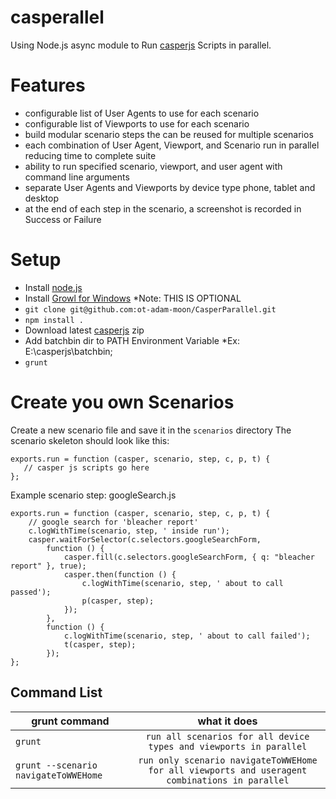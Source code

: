 casperallel
=========

Using Node.js async module to Run [casperjs](http://casperjs.org/) Scripts in parallel.


Features
=======
  * configurable list of User Agents to use for each scenario
  * configurable list of Viewports to use for each scenario
  * build modular scenario steps the can be reused for multiple scenarios
  * each combination of User Agent, Viewport, and Scenario run in parallel reducing time to complete suite
  * ability to run specified scenario, viewport, and user agent with command line arguments
  * separate User Agents and Viewports by device type phone, tablet and desktop
  * at the end of each step in the scenario, a screenshot is recorded in Success or Failure

Setup
=====

* Install [node.js](http://nodejs.org/)
* Install [Growl for Windows](http://www.growlforwindows.com/gfw/) *Note: THIS IS OPTIONAL
* `git clone git@github.com:ot-adam-moon/CasperParallel.git`
* `npm install .`
* Download latest [casperjs](http://casperjs.org/) zip
* Add batchbin dir to PATH Environment Variable *Ex: E:\casperjs\batchbin;
* `grunt`

Create you own Scenarios
========================
 Create a new scenario file and save it in the `scenarios` directory
 The scenario skeleton should look like this:
 
    exports.run = function (casper, scenario, step, c, p, t) {
       // casper js scripts go here
    };
 
 
 Example scenario step: googleSearch.js
 
    exports.run = function (casper, scenario, step, c, p, t) {
        // google search for 'bleacher report'
        c.logWithTime(scenario, step, ' inside run');
        casper.waitForSelector(c.selectors.googleSearchForm,
            function () {
                casper.fill(c.selectors.googleSearchForm, { q: "bleacher report" }, true);
                casper.then(function () {
                    c.logWithTime(scenario, step, ' about to call passed');
                    p(casper, step);
                });
            },
            function () {
                c.logWithTime(scenario, step, ' about to call failed');
                t(casper, step);
            });
    };
 


 
Command List
------------

| grunt command | what it does  |
| ------------- |:-------------:|
| `grunt` |`run all scenarios for all device types and viewports in parallel` |
| `grunt --scenario navigateToWWEHome` |`run only scenario navigateToWWEHome for all viewports and useragent combinations in parallel` |




